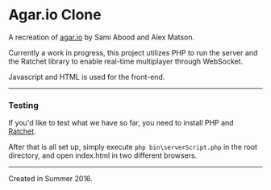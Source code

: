 # Agar.io Clone

A recreation of [agar.io](http://agar.io/) by Sami Abood and Alex Matson.


Currently a work in progress, this project utilizes PHP to run the server and the
Ratchet library to enable real-time multiplayer through WebSocket.


Javascript and HTML is used for the front-end.

---
### Testing

If you'd like to test what we have so far, you need to install PHP and [Ratchet](http://socketo.me/docs/install).

After that is all set up, simply execute `php bin\serverScript.php` in the root directory,
and open index.html in two different browsers.

---
Created in Summer 2016.
